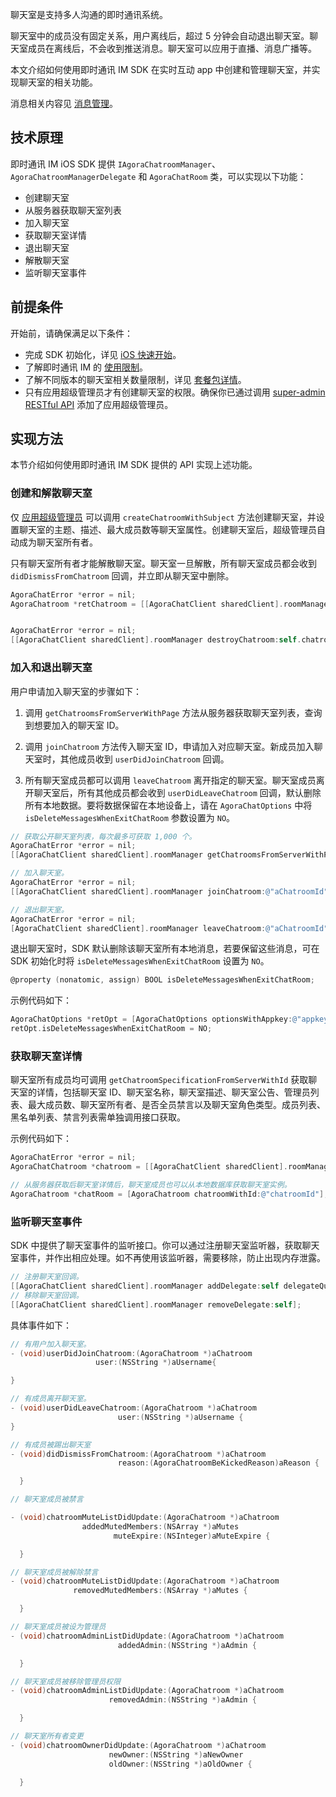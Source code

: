 聊天室是支持多人沟通的即时通讯系统。

聊天室中的成员没有固定关系，用户离线后，超过 5 分钟会自动退出聊天室。聊天室成员在离线后，不会收到推送消息。聊天室可以应用于直播、消息广播等。

本文介绍如何使用即时通讯 IM SDK 在实时互动 app 中创建和管理聊天室，并实现聊天室的相关功能。

消息相关内容见 [消息管理](./agora_chat_message_overview)。

## 技术原理

即时通讯 IM iOS SDK 提供 `IAgoraChatroomManager`、`AgoraChatroomManagerDelegate` 和 `AgoraChatRoom` 类，可以实现以下功能：

- 创建聊天室
- 从服务器获取聊天室列表
- 加入聊天室
- 获取聊天室详情
- 退出聊天室
- 解散聊天室
- 监听聊天室事件

## 前提条件

开始前，请确保满足以下条件：

- 完成 SDK 初始化，详见 [iOS 快速开始](./agora_chat_get_started_ios)。
- 了解即时通讯 IM 的 [使用限制](./agora_chat_limitation)。
- 了解不同版本的聊天室相关数量限制，详见 [套餐包详情](./agora_chat_plan)。
- 只有应用超级管理员才有创建聊天室的权限。确保你已通过调用 [super-admin RESTful API](./agora_chat_restful_chatroom_superadmin?platform=RESTful#adding-a-chat-room-super-admin) 添加了应用超级管理员。

## 实现方法

本节介绍如何使用即时通讯 IM SDK 提供的 API 实现上述功能。

### 创建和解散聊天室

仅 [应用超级管理员](./agora_chat_restful_chatroom_superadmin) 可以调用 `createChatroomWithSubject` 方法创建聊天室，并设置聊天室的主题、描述、最大成员数等聊天室属性。创建聊天室后，超级管理员自动成为聊天室所有者。

只有聊天室所有者才能解散聊天室。聊天室一旦解散，所有聊天室成员都会收到 `didDismissFromChatroom` 回调，并立即从聊天室中删除。

```objective-c
AgoraChatError *error = nil;
AgoraChatroom *retChatroom = [[AgoraChatClient sharedClient].roomManager createChatroomWithSubject:@"aSubject" description:@"aDescription" invitees:@[@"user1",@[user2]]message:@"aMessage" maxMembersCount:aMaxMembersCount error:&error];


AgoraChatError *error = nil;
[[AgoraChatClient sharedClient].roomManager destroyChatroom:self.chatroom.chatroomId error:&error];
```

### 加入和退出聊天室

用户申请加入聊天室的步骤如下：

1. 调用 `getChatroomsFromServerWithPage` 方法从服务器获取聊天室列表，查询到想要加入的聊天室 ID。

2. 调用 `joinChatroom` 方法传入聊天室 ID，申请加入对应聊天室。新成员加入聊天室时，其他成员收到 `userDidJoinChatroom` 回调。

3. 所有聊天室成员都可以调用 `leaveChatroom` 离开指定的聊天室。聊天室成员离开聊天室后，所有其他成员都会收到 `userDidLeaveChatroom` 回调，默认删除所有本地数据。要将数据保留在本地设备上，请在 `AgoraChatOptions` 中将 `isDeleteMessagesWhenExitChatRoom` 参数设置为 `NO`。

```objective-c
// 获取公开聊天室列表，每次最多可获取 1,000 个。
AgoraChatError *error = nil;
[[AgoraChatClient sharedClient].roomManager getChatroomsFromServerWithPage:1 pageSize:50 error:&error];

// 加入聊天室。
AgoraChatError *error = nil;
[[AgoraChatClient sharedClient].roomManager joinChatroom:@"aChatroomId" error:&error];

// 退出聊天室。
AgoraChatError *error = nil;
[AgoraChatClient sharedClient].roomManager leaveChatroom:@"aChatroomId" error:&error];
```

退出聊天室时，SDK 默认删除该聊天室所有本地消息，若要保留这些消息，可在 SDK 初始化时将 `isDeleteMessagesWhenExitChatRoom` 设置为 `NO`。

```objective-c
@property (nonatomic, assign) BOOL isDeleteMessagesWhenExitChatRoom;

```

示例代码如下：

```objective-c
AgoraChatOptions *retOpt = [AgoraChatOptions optionsWithAppkey:@"appkey"];
retOpt.isDeleteMessagesWhenExitChatRoom = NO;
```

### 获取聊天室详情

聊天室所有成员均可调用 `getChatroomSpecificationFromServerWithId` 获取聊天室的详情，包括聊天室 ID、聊天室名称，聊天室描述、聊天室公告、管理员列表、最大成员数、聊天室所有者、是否全员禁言以及聊天室角色类型。成员列表、黑名单列表、禁言列表需单独调用接口获取。

示例代码如下：

```objective-c
AgoraChatError *error = nil;
AgoraChatChatroom *chatroom = [[AgoraChatClient sharedClient].roomManager getChatroomSpecificationFromServerWithId:@“chatroomId” error:&error];

// 从服务器获取后聊天室详情后，聊天室成员也可以从本地数据库获取聊天室实例。
AgoraChatroom *chatRoom = [AgoraChatroom chatroomWithId:@"chatroomId"];
```

### 监听聊天室事件

SDK 中提供了聊天室事件的监听接口。你可以通过注册聊天室监听器，获取聊天室事件，并作出相应处理。如不再使用该监听器，需要移除，防止出现内存泄露。

```objective-c
// 注册聊天室回调。
[[AgoraChatClient sharedClient].roomManager addDelegate:self delegateQueue:nil];
// 移除聊天室回调。
[[AgoraChatClient sharedClient].roomManager removeDelegate:self];
```

具体事件如下：

```objective-c
// 有用户加入聊天室。
- (void)userDidJoinChatroom:(AgoraChatroom *)aChatroom
                   user:(NSString *)aUsername{

}

// 有成员离开聊天室。
- (void)userDidLeaveChatroom:(AgoraChatroom *)aChatroom
                        user:(NSString *)aUsername {
}

// 有成员被踢出聊天室
- (void)didDismissFromChatroom:(AgoraChatroom *)aChatroom
                        reason:(AgoraChatroomBeKickedReason)aReason {

  }

// 聊天室成员被禁言

- (void)chatroomMuteListDidUpdate:(AgoraChatroom *)aChatroom
                addedMutedMembers:(NSArray *)aMutes
                       muteExpire:(NSInteger)aMuteExpire {

  }

// 聊天室成员被解除禁言
- (void)chatroomMuteListDidUpdate:(AgoraChatroom *)aChatroom
              removedMutedMembers:(NSArray *)aMutes {

  }

// 聊天室成员被设为管理员
- (void)chatroomAdminListDidUpdate:(AgoraChatroom *)aChatroom
                        addedAdmin:(NSString *)aAdmin {

  }

// 聊天室成员被移除管理员权限
- (void)chatroomAdminListDidUpdate:(AgoraChatroom *)aChatroom
                      removedAdmin:(NSString *)aAdmin {

  }

// 聊天室所有者变更
- (void)chatroomOwnerDidUpdate:(AgoraChatroom *)aChatroom
                      newOwner:(NSString *)aNewOwner
                      oldOwner:(NSString *)aOldOwner {

  }
```